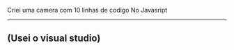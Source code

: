 Criei uma camera com 10 linhas de codigo
No Javasript

____________________
(Usei o visual studio)
--------------------
